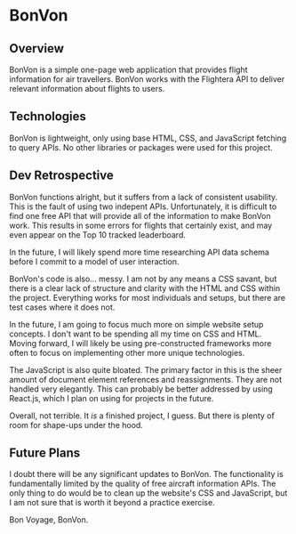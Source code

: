 ﻿# BonVon

## Overview

BonVon is a simple one-page web application that provides flight information for air travellers. BonVon works with the Flightera API to deliver relevant information about flights to users.

## Technologies
BonVon is lightweight, only using base HTML, CSS, and JavaScript fetching to query APIs. No other libraries or packages were used for this project.

## Dev Retrospective
BonVon functions alright, but it suffers from a lack of consistent usability. This is the fault of using two indepent APIs. Unfortunately, it is difficult to find one free API that will provide all of the information to make BonVon work. This results in some errors for flights that certainly exist, and may even appear on the Top 10 tracked leaderboard.

In the future, I will likely spend more time researching API data schema before I commit to a model of user interaction.

BonVon's code is also... messy. I am not by any means a CSS savant, but there is a clear lack of structure and clarity with the HTML and CSS within the project. Everything works for most individuals and setups, but there are test cases where it does not.

In the future, I am going to focus much more on simple website setup concepts. I don't want to be spending all my time on CSS and HTML. Moving forward, I will likely be using pre-constructed frameworks more often to focus on implementing other more unique technologies.

The JavaScript is also quite bloated. The primary factor in this is the sheer amount of document element references and reassignments. They are not handled very elegantly. This can probably be better addressed by using React.js, which I plan on using for projects in the future.

Overall, not terrible. It _is_ a finished project, I guess. But there is plenty of room for shape-ups under the hood.

## Future Plans
I doubt there will be any significant updates to BonVon. The functionality is fundamentally limited by the quality of free aircraft information APIs. The only thing to do would be to clean up the website's CSS and JavaScript, but I am not sure that is worth it beyond a practice exercise.

Bon Voyage, BonVon.
